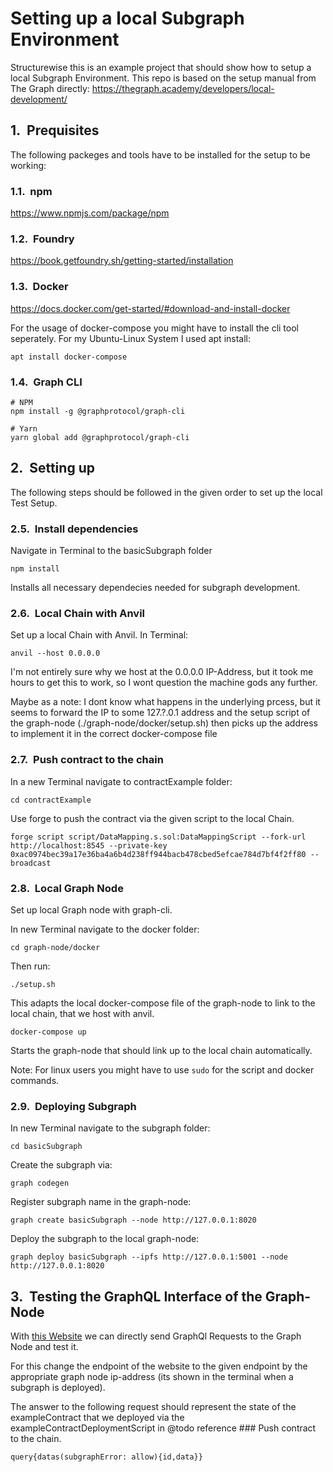 # Setting up a local Subgraph Environment

Structurewise this is an example project that should show how to setup a local Subgraph Environment.
This repo is based on the setup manual from The Graph directly:
https://thegraph.academy/developers/local-development/

## Prequisites

The following packeges and tools have to be installed for the setup to be working:

### npm

https://www.npmjs.com/package/npm

### Foundry

https://book.getfoundry.sh/getting-started/installation

### Docker
https://docs.docker.com/get-started/#download-and-install-docker

For the usage of docker-compose you might have to install the cli tool seperately. For my Ubuntu-Linux System I used apt install:
```
apt install docker-compose 
```

### Graph CLI
```
# NPM
npm install -g @graphprotocol/graph-cli

# Yarn
yarn global add @graphprotocol/graph-cli
```

## Setting up

The following steps should be followed in the given order to set up the local Test Setup.

### Install dependencies

Navigate in Terminal to the basicSubgraph folder

```
npm install
```

Installs all necessary dependecies needed for subgraph development.

### Local Chain with Anvil

Set up a local Chain with Anvil. In Terminal:

```
anvil --host 0.0.0.0
```

I'm not entirely sure why we host at the 0.0.0.0 IP-Address, but it took me hours to get this to work, so I wont question the machine gods any further.

Maybe as a note: I dont know what happens in the underlying prcess, but it seems to forward the IP to some 127.?.0.1 address and the setup script of the graph-node (./graph-node/docker/setup.sh) then picks up the address to implement it in the correct docker-compose file

### Push contract to the chain

In a new Terminal navigate to contractExample folder:

```
cd contractExample
```

Use forge to push the contract via the given script to the local Chain.

```
forge script script/DataMapping.s.sol:DataMappingScript --fork-url http://localhost:8545 --private-key 0xac0974bec39a17e36ba4a6b4d238ff944bacb478cbed5efcae784d7bf4f2ff80 --broadcast
```

### Local Graph Node

Set up local Graph node with graph-cli.

In new Terminal navigate to the docker folder:

```
cd graph-node/docker
```

Then run:

```
./setup.sh
```

This adapts the local docker-compose file of the graph-node to link to the local chain, that we host with anvil.

```
docker-compose up
```

Starts the graph-node that should link up to the local chain automatically.

Note: For linux users you might have to use ```sudo``` for the script and docker commands.

### Deploying Subgraph

In new Terminal navigate to the subgraph folder:

```
cd basicSubgraph
```

Create the subgraph via:

```
graph codegen
```

Register subgraph name in the graph-node:

```
graph create basicSubgraph --node http://127.0.0.1:8020
```

Deploy the subgraph to the local graph-node:

```
graph deploy basicSubgraph --ipfs http://127.0.0.1:5001 --node http://127.0.0.1:8020
```



## Testing the GraphQL Interface of the Graph-Node

With [this Website](https://lucasconstantino.github.io/graphiql-online/) we can directly send GraphQl Requests to the Graph Node and test it.

For this change the endpoint of the website to the given endpoint by the appropriate graph node ip-address (its shown in the terminal when a subgraph is deployed).  

The answer to the following request should represent the state of the exampleContract that we deployed via the exampleContractDeploymentScript in @todo reference ### Push contract to the chain.

```
query{datas(subgraphError: allow){id,data}}
```

<style>
body { counter-reset: h1counter h2counter h3counter h4counter h5counter h6counter; }

h1 { counter-reset: h2counter; }
h2 { counter-reset: h3counter; }
h3 { counter-reset: h4counter; }
h4 { counter-reset: h5counter; }
h5 { counter-reset: h6counter; }
h6 {}

h2:before {
    counter-increment: h2counter;
    content: counter(h2counter) ".\0000a0\0000a0";
}

h3:before {
    counter-increment: h3counter;
    content: counter(h2counter) "." counter(h3counter) ".\0000a0\0000a0";
}

h4:before {
    counter-increment: h4counter;
    content: counter(h2counter) "." counter(h3counter) "." counter(h4counter) ".\0000a0\0000a0";
}

h5:before {
    counter-increment: h5counter;
    content: counter(h2counter) "." counter(h3counter) "." counter(h4counter) "." counter(h5counter) ".\0000a0\0000a0";
}

h6:before {
    counter-increment: h6counter;
    content: counter(h2counter) "." counter(h3counter) "." counter(h4counter) "." counter(h5counter) "." counter(h6counter) ".\0000a0\0000a0";
}
</style>